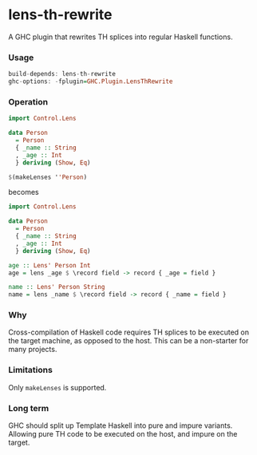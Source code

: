 lens-th-rewrite
=======================

A GHC plugin that rewrites TH splices into regular Haskell functions.

### Usage
```haskell
build-depends: lens-th-rewrite
ghc-options: -fplugin=GHC.Plugin.LensThRewrite
```

### Operation

```haskell
import Control.Lens

data Person
  = Person
  { _name :: String
  , _age :: Int
  } deriving (Show, Eq)

$(makeLenses ''Person)
```

becomes

```haskell
import Control.Lens

data Person
  = Person
  { _name :: String
  , _age :: Int
  } deriving (Show, Eq)

age :: Lens' Person Int
age = lens _age $ \record field -> record { _age = field }

name :: Lens' Person String
name = lens _name $ \record field -> record { _name = field }
```

### Why

Cross-compilation of Haskell code requires TH splices to be executed on the target machine, as opposed to the host.
This can be a non-starter for many projects.

### Limitations

Only `makeLenses` is supported.

### Long term

GHC should split up Template Haskell into pure and impure variants. Allowing pure TH code to be executed on the host, and impure on the target.